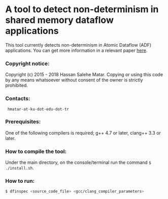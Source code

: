 # A tool to detect non-determinism in shared memory dataflow applications
This tool currently detects non-determinism in Atomic Dataflow (ADF) applications.
You can get more information in a relevant paper
[here](http://www.sciencedirect.com/science/article/pii/S016781911730193X).

### Copyright notice: ###

  Copyright (c) 2015 - 2018 Hassan Salehe Matar.
    Copying or using this code by any means whatsoever
    without consent of the owner is strictly prohibited.

### Contacts:
     hmatar-at-ku-dot-edu-dot-tr


### Prerequisites: ###
One of the following compilers is required;
  g++ 4.7 or later,
  clang++ 3.3 or later.

### How to compile the tool: ###
Under the main directory, on the console/terminal run the command `$ ./install.sh`.

### How to run: ###
```bash
$ dfinspec <source_code_file> <gcc/clang_compiler_parameters>
```
